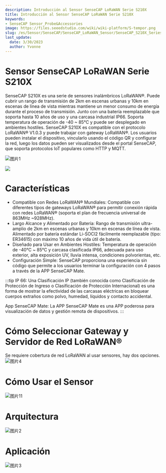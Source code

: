 ```yaml
---
description: Introducción al Sensor SenseCAP LoRaWAN Serie S210X
title: Introducción al Sensor SenseCAP LoRaWAN Serie S210X
keywords:
- SenseCAP Sensor_Probe&Accessories
image: https://files.seeedstudio.com/wiki/wiki-platform/S-tempor.png
slug: /es/Sensor/SenseCAP/SenseCAP_LoRaWAN_Sensor/SenseCAP_S210X_Series/SenseCAP_LoRaWAN_S210X_Series_Sensor
last_update:
  date: 3/30/2023
  author: Yvonne
---
```



# Sensor SenseCAP LoRaWAN Serie S210X

SenseCAP S210X es una serie de sensores inalámbricos LoRaWAN®. Puede cubrir un rango de transmisión de 2km en escenas urbanas y 10km en escenas de línea de vista mientras mantiene un menor consumo de energía durante el proceso de transmisión. Junto con una batería reemplazable que soporta hasta 10 años de uso y una carcasa industrial IP66. Soporta temperatura de operación de -40 ~ 85℃ y puede ser desplegado en ambientes hostiles. SenseCAP S210X es compatible con el protocolo LoRaWAN® V1.0.3 y puede trabajar con gateway LoRaWAN®. Los usuarios pueden instalar el dispositivo, vincularlo usando el código QR y configurar la red, luego los datos pueden ser visualizados desde el portal SenseCAP, que soporta protocolos IoT populares como HTTP y MQTT.

![图片1](https://media-cdn.seeedstudio.com/media/wysiwyg/111_1.png)
<p style={{textAlign: 'center' }}><a href="https://www.seeedstudio.com/SenseCAP-S2101-LoRaWAN-Air-Temperature-and-Humidity-Sensor-p-5354.html" target="_blank"><img src="https://files.seeedstudio.com/wiki/Seeed-WiKi/docs/images/get_one_now.png" border={0} /></a></p>

# Características

- Compatible con Redes LoRaWAN® Mundiales: Compatible con diferentes tipos de gateways LoRaWAN® para permitir conexión rápida con redes LoRaWAN® (soporta el plan de frecuencia universal de 863MHz ~928MHz).
- Largo Alcance y Alimentado por Batería: Rango de transmisión ultra-amplio de 2km en escenas urbanas y 10km en escenas de línea de vista. Alimentado por batería estándar Li-SOCl2 fácilmente reemplazable (tipo: ER34615) con máximo 10 años de vida útil de batería.
- Diseñado para Usar en Ambientes Hostiles: Temperatura de operación de -40℃ ~ 85℃ y carcasa clasificada IP66, adecuada para uso exterior, alta exposición UV, lluvia intensa, condiciones polvorientas, etc.
- Configuración Simple: SenseCAP proporciona una experiencia sin código que permite a los usuarios terminar la configuración con 4 pasos a través de la APP SenseCAP Mate.

:::tip
IP 66: Una Clasificación IP (también conocida como Clasificación de Protección de Ingreso o Clasificación de Protección Internacional) es una forma de mostrar la efectividad de las carcasas eléctricas en bloquear cuerpos extraños como polvo, humedad, líquidos y contacto accidental.

App SenseCAP Mate: La APP SenseCAP Mate es una APP poderosa para visualización de datos y gestión remota de dispositivos.
:::

# Cómo Seleccionar Gateway y Servidor de Red LoRaWAN®
Se requiere cobertura de red LoRaWAN al usar sensores, hay dos opciones.
![图片4](https://files.seeedstudio.com/wiki/SenseCAP/SenseCAP_LoRaWAN_S210X_Series/4.png)

# Cómo Usar el Sensor
![图片11](https://files.seeedstudio.com/wiki/SenseCAP/SenseCAP_LoRaWAN_S210X_Series/11.png)

# Arquitectura

![图片2](https://media-cdn.seeedstudio.com/media/wysiwyg/222.png)


# Aplicación
![图片3](https://wdcdn.qpic.cn/MTY4ODg1NTg2NjMyNjM0Nw_764306_m5FVYoxTQ-Ayq1fK_1669970097?w=1080&h=584)